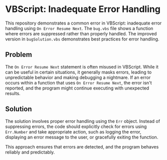 # VBScript: Inadequate Error Handling

This repository demonstrates a common error in VBScript: inadequate error handling using `On Error Resume Next`.  The `bug.vbs` file shows a function where errors are suppressed rather than properly handled.  The improved version in `bugSolution.vbs` demonstrates best practices for error handling.

## Problem

The `On Error Resume Next` statement is often misused in VBScript.  While it can be useful in certain situations, it generally masks errors, leading to unpredictable behavior and making debugging a nightmare.  If an error occurs within a function that uses `On Error Resume Next`, the error isn't reported, and the program might continue executing with unexpected results.

## Solution

The solution involves proper error handling using the `Err` object.  Instead of suppressing errors, the code should explicitly check for errors using `Err.Number` and take appropriate action, such as logging the error, displaying an error message to the user, or gracefully exiting the function.

This approach ensures that errors are detected, and the program behaves reliably and predictably.